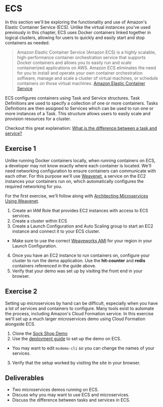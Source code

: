 # ECS

In this section we'll be exploring the functionality and use of Amazon's Elastic Container Service (ECS). Unlike the virtual instances you've used previously in this chapter, ECS uses Docker containers linked together in logical clusters, allowing for users to quickly and easily start and stop containers as needed.

> Amazon Elastic Container Service (Amazon ECS) is a highly scalable, high-performance container orchestration service that supports Docker containers and allows you to easily run and scale containerized applications on AWS. Amazon ECS eliminates the need for you to install and operate your own container orchestration software, manage and scale a cluster of virtual machines, or schedule containers on those virtual machines. [Amazon Elastic Container Service](https://aws.amazon.com/ecs/)

ECS configures containers using Task and Service structures. Task Definitions are used to specify a collection of one or more containers. Tasks Definitions are then assigned to Services which can be used to run one or more instances of a Task. This structure allows users to easily scale and provision resources for a cluster.

Checkout this great explaination: [What is the difference between a task and service?](https://stackoverflow.com/questions/42960678/aws-ecs-what-is-the-difference-between-a-task-and-a-service)

## Exercise 1

Unlike running Docker containers locally, when running containers on ECS, a developer may not know exactly where each container is located. We'll need networking configuration to ensure containers can communicate with each other. For this purpose we'll use [Weavenet](https://www.weave.works/oss/net/), a service on the EC2 instances your containers run on, which automatically configures the required networking for you.

For the first exercise, we'll follow along with [Architecting Microservices Using Weavenet](https://aws.amazon.com/blogs/apn/architecting-microservices-using-weave-net-and-amazon-ec2-container-service/).
1. Create an IAM Role that provides EC2 instances with access to ECS services.
2. Create a cluster within ECS
3. Create a Launch Configuration and Auto Scaling group to start an EC2 instance and connect it to your ECS cluster.
  - Make sure to use the correct [Weaveworks AMI](https://www.weave.works/docs/scope/latest/ami/) for your region in your Launch Configuration.
4. Once you have an EC2 instance to run containers on, configure your cluster to run the demo application. Use the **hit-counter** and **redis** containers referenced in the guide above.
5. Verify that your demo was set up by visiting the front end in your browser.

## Exercise 2

Setting up microservices by hand can be difficult, especially when you have a lot of services and containers to configure. Many tools exist to automate the process, including Amazon's Cloud Formation service. In this exercise we'll set up a much larger microservices demo using Cloud Formation alongside ECS.

1. Clone the [Sock Shop Demo](https://github.com/liatrio/microservices-demo)
2. Use the [deployment guide](https://microservices-demo.github.io/deployment/ecs.html) to set up the demo on ECS.
  - You may want to edit `msdemo-cli` so you can change the names of your services.
3. Verify that the setup worked by visiting the site in your browser.

## Deliverables
- Two microservices demos running on ECS.
- Discuss why you may want to use ECS and microservices.
- Discuss the difference between tasks and services in ECS.

